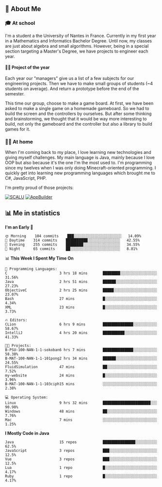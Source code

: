 ## 👀 About Me

### 🎓 At school

I'm a student a the University of Nantes in France. Currently in my first year in a Mathematics and Informatics Bachelor Degree. Until now, my classes are just about algebra and small algorithms. However, being in a special section targeting a Master's Degree, we have projects to engineer each year. 

#### 🔧🔬 Project of the year

Each year our "managers" give us a list of a few subjects for our engineering projects. Then we have to make small groups of students (~4 students on average). And return a prototype before the end of the semester.

This time our group, choose to make a game board. At first, we have been asked to make a single game on a homemade gameboard. So we had to build the screen and the controllers by ourselves. 
But after some thinking and brainstorming, we thought that it would be way more interesting to build, not only the gameboard and the controller but also a library to build games for it.

### 👨‍💻 At home

When I'm coming back to my place, I love learning new technologies and giving myself challenges. My main language is Java, mainly because I love OOP but also because it's the one I'm the most used to. I'm programming since my twelves when I was only doing Minecraft-oriented programming.  I quickly get into learning new programming languages which brought me to C#, JavaScript, PHP. 

I'm pretty proud of those projects:

[![SCALU](https://github-readme-stats.vercel.app/api/pin?username=renardfute&repo=SCALU)](https://github.com/renardfute/scalu)
[![AppBuilder](https://github-readme-stats.vercel.app/api/pin?username=pulsedev2&repo=AppBuilder)](https://github.com/pulsedev2/AppBuilder)

## 📊 Me in statistics
<!--START_SECTION:waka-->
**I'm an Early 🐤** 

```text
🌞 Morning    104 commits    ███░░░░░░░░░░░░░░░░░░░░░░   14.09% 
🌆 Daytime    314 commits    ██████████░░░░░░░░░░░░░░░   42.55% 
🌃 Evening    255 commits    ████████░░░░░░░░░░░░░░░░░   34.55% 
🌙 Night      65 commits     ██░░░░░░░░░░░░░░░░░░░░░░░   8.81%

```


📊 **This Week I Spent My Time On** 

```text
💬 Programming Languages: 
C                        3 hrs 18 mins       ████████░░░░░░░░░░░░░░░░░   31.56% 
Java                     2 hrs 51 mins       ██████░░░░░░░░░░░░░░░░░░░   27.23% 
ObjectiveC               2 hrs 25 mins       █████░░░░░░░░░░░░░░░░░░░░   23.07% 
Bash                     27 mins             █░░░░░░░░░░░░░░░░░░░░░░░░   4.34% 
XML                      23 mins             █░░░░░░░░░░░░░░░░░░░░░░░░   3.73%

🔥 Editors: 
CLion                    6 hrs 9 mins        ██████████████░░░░░░░░░░░   58.67% 
IntelliJ                 4 hrs 20 mins       ██████████░░░░░░░░░░░░░░░   41.33%

🐱‍💻 Projects: 
B-PSU-100-NAN-1-1-sokoban6 hrs 7 mins        ██████████████░░░░░░░░░░░   58.38% 
B-MAT-100-NAN-1-1-101pong2 hrs 34 mins       ██████░░░░░░░░░░░░░░░░░░░   24.55% 
FluidSimulation          47 mins             ██░░░░░░░░░░░░░░░░░░░░░░░   7.52% 
my-website               24 mins             █░░░░░░░░░░░░░░░░░░░░░░░░   3.96% 
B-MAT-100-NAN-1-1-103ciph15 mins             ░░░░░░░░░░░░░░░░░░░░░░░░░   2.38%

💻 Operating System: 
Linux                    9 hrs 32 mins       ██████████████████████░░░   90.98% 
Windows                  48 mins             ██░░░░░░░░░░░░░░░░░░░░░░░   7.76% 
Mac                      7 mins              ░░░░░░░░░░░░░░░░░░░░░░░░░   1.25%

```

**I Mostly Code in Java** 

```text
Java                     15 repos            ███████████████░░░░░░░░░░   62.5% 
JavaScript               3 repos             ███░░░░░░░░░░░░░░░░░░░░░░   12.5% 
Vue                      3 repos             ███░░░░░░░░░░░░░░░░░░░░░░   12.5% 
Lua                      1 repo              █░░░░░░░░░░░░░░░░░░░░░░░░   4.17% 
Ruby                     1 repo              █░░░░░░░░░░░░░░░░░░░░░░░░   4.17%

```



<!--END_SECTION:waka-->
